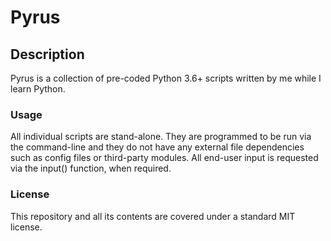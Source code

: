# Pyrus
## Description
Pyrus is a collection of pre-coded Python 3.6+ scripts written by me while I learn Python.
### Usage
All individual scripts are stand-alone. They are programmed to be run via the command-line and they do not have any external file dependencies such as config files or third-party modules. All end-user input is requested via the input() function, when required.
### License
This repository and all its contents are covered under a standard MIT license.
